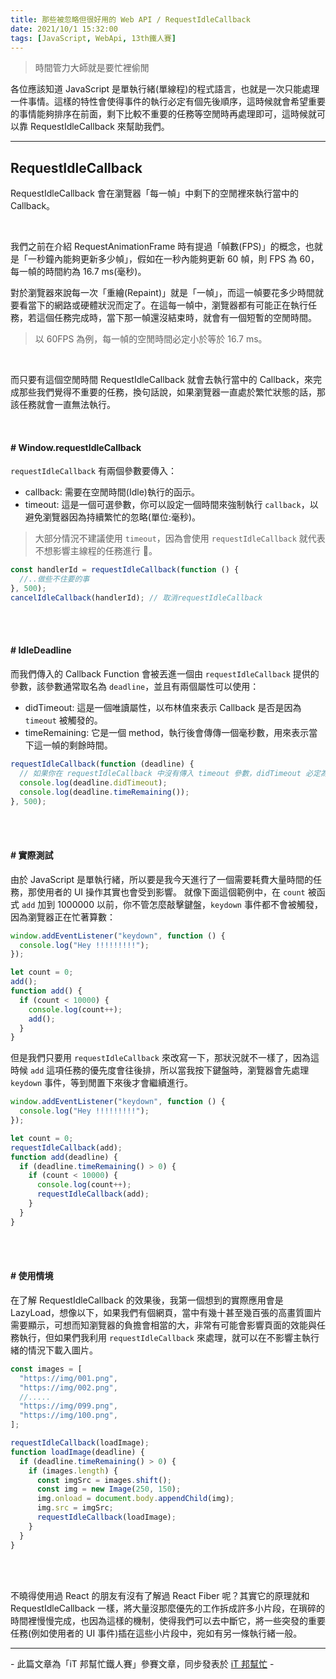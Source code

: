 ```yaml
---
title: 那些被忽略但很好用的 Web API / RequestIdleCallback
date: 2021/10/1 15:32:00
tags: [JavaScript, WebApi, 13th鐵人賽]
---
```


> 時間管力大師就是要忙裡偷閒

各位應該知道 JavaScript 是單執行緒(單線程)的程式語言，也就是一次只能處理一件事情。這樣的特性會使得事件的執行必定有個先後順序，這時候就會希望重要的事情能夠排序在前面，剩下比較不重要的任務等空閒時再處理即可，這時候就可以靠 RequestIdleCallback 來幫助我們。

---

## RequestIdleCallback

RequestIdleCallback 會在瀏覽器「每一幀」中剩下的空閒裡來執行當中的 Callback。

<br/>

我們之前在介紹 RequestAnimationFrame 時有提過「幀數(FPS)」的概念，也就是「一秒鐘內能夠更新多少幀」，假如在一秒內能夠更新 60 幀，則 FPS 為 60，每一幀的時間約為 16.7 ms(毫秒)。

對於瀏覽器來說每一次「重繪(Repaint)」就是「一幀」，而這一幀要花多少時間就要看當下的網路或硬體狀況而定了。在這每一幀中，瀏覽器都有可能正在執行任務，若這個任務完成時，當下那一幀還沒結束時，就會有一個短暫的空閒時間。

> 以 60FPS 為例，每一幀的空閒時間必定小於等於 16.7 ms。

<br/>

而只要有這個空閒時間 RequestIdleCallback 就會去執行當中的 Callback，來完成那些我們覺得不重要的任務，換句話說，如果瀏覽器一直處於繁忙狀態的話，那該任務就會一直無法執行。

<br/>

#### # Window.requestIdleCallback

`requestIdleCallback` 有兩個參數要傳入：

- callback: 需要在空閒時間(Idle)執行的函示。
- timeout: 這是一個可選參數，你可以設定一個時間來強制執行 `callback`，以避免瀏覽器因為持續繁忙的忽略(單位:毫秒)。

> 大部分情況不建議使用 `timeout`，因為會使用 `requestIdleCallback` 就代表不想影響主線程的任務進行 。

```javascript
const handlerId = requestIdleCallback(function () {
  //..做些不住要的事
}, 500);
cancelIdleCallback(handlerId); // 取消requestIdleCallback
```

<br/><br/>

#### # IdleDeadline

而我們傳入的 Callback Function 會被丟進一個由 `requestIdleCallback` 提供的參數，該參數通常取名為 `deadline`，並且有兩個屬性可以使用：

- didTimeout: 這是一個唯讀屬性，以布林值來表示 Callback 是否是因為 `timeout` 被觸發的。
- timeRemaining: 它是一個 method，執行後會傳傳一個毫秒數，用來表示當下這一幀的剩餘時間。

```javascript
requestIdleCallback(function (deadline) {
  // 如果你在 requestIdleCallback 中沒有傳入 timeout 參數，didTimeout 必定為 false
  console.log(deadline.didTimeout);
  console.log(deadline.timeRemaining());
}, 500);
```

<br/><br/>

#### # 實際測試

由於 JavaScript 是單執行緒，所以要是我今天進行了一個需要耗費大量時間的任務，那使用者的 UI 操作其實也會受到影響。
就像下面這個範例中，在 `count` 被函式 `add` 加到 1000000 以前，你不管怎麼敲擊鍵盤，`keydown` 事件都不會被觸發，因為瀏覽器正在忙著算數：

```javascript
window.addEventListener("keydown", function () {
  console.log("Hey !!!!!!!!!");
});

let count = 0;
add();
function add() {
  if (count < 10000) {
    console.log(count++);
    add();
  }
}
```

但是我們只要用 `requestIdleCallback` 來改寫一下，那狀況就不一樣了，因為這時候 `add` 這項任務的優先度會往後排，所以當我按下鍵盤時，瀏覽器會先處理 `keydown` 事件，等到閒置下來後才會繼續進行。

```javascript
window.addEventListener("keydown", function () {
  console.log("Hey !!!!!!!!!");
});

let count = 0;
requestIdleCallback(add);
function add(deadline) {
  if (deadline.timeRemaining() > 0) {
    if (count < 10000) {
      console.log(count++);
      requestIdleCallback(add);
    }
  }
}
```

<br/><br/>

#### # 使用情境

在了解 RequestIdleCallback 的效果後，我第一個想到的實際應用會是 LazyLoad，想像以下，如果我們有個網頁，當中有幾十甚至幾百張的高畫質圖片需要顯示，可想而知瀏覽器的負擔會相當的大，非常有可能會影響頁面的效能與任務執行，但如果們我利用 `requestIdleCallback` 來處理，就可以在不影響主執行緒的情況下載入圖片。

```javascript
const images = [
  "https://img/001.png",
  "https://img/002.png",
  //.....
  "https://img/099.png",
  "https://img/100.png",
];

requestIdleCallback(loadImage);
function loadImage(deadline) {
  if (deadline.timeRemaining() > 0) {
    if (images.length) {
      const imgSrc = images.shift();
      const img = new Image(250, 150);
      img.onload = document.body.appendChild(img);
      img.src = imgSrc;
      requestIdleCallback(loadImage);
    }
  }
}
```

<br/><br/>

不曉得使用過 React 的朋友有沒有了解過 React Fiber 呢？其實它的原理就和 RequestIdleCallback 一樣，將大量沒那麼優先的工作拆成許多小片段，在瑣碎的時間裡慢慢完成，也因為這樣的機制，使得我們可以去中斷它，將一些突發的重要任務(例如使用者的 UI 事件)插在這些小片段中，宛如有另一條執行緒一般。

---

\- 此篇文章為「iT 邦幫忙鐵人賽」參賽文章，同步發表於 [iT 邦幫忙](https://ithelp.ithome.com.tw/articles/10275491) -

